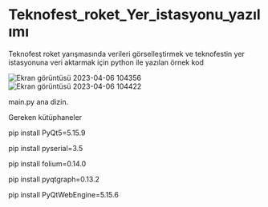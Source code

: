 # Teknofest_roket_Yer_istasyonu_yazılımı
Teknofest roket yarışmasında verileri görselleştirmek ve teknofestin yer istasyonuna veri aktarmak için python ile yazılan örnek kod

![Ekran görüntüsü 2023-04-06 104356](https://user-images.githubusercontent.com/96130124/230311087-ecfb6409-4e6f-4962-84a1-6cf7552a0008.png)
![Ekran görüntüsü 2023-04-06 104422](https://user-images.githubusercontent.com/96130124/230311111-53267551-550e-41d4-b866-f125eb5ca949.png)

main.py ana dizin.

Gereken kütüphaneler

pip install PyQt5=5.15.9

pip install pyserial=3.5

pip install folium=0.14.0

pip install pyqtgraph=0.13.2

pip install PyQtWebEngine=5.15.6
